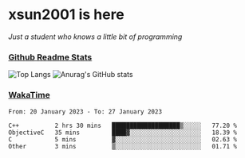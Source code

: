 # xsun2001 is here

*Just a student who knows a little bit of programming*

### [Github Readme Stats](https://github.com/anuraghazra/github-readme-stats)

![Top Langs](https://github-readme-stats.vercel.app/api/top-langs/?username=xsun2001&layout=compact&theme=radical) ![Anurag's GitHub stats](https://github-readme-stats.vercel.app/api?username=xsun2001&show_icons=true&theme=radical)

### [WakaTime](https://wakatime.com)

<!--START_SECTION:waka-->

```text
From: 20 January 2023 - To: 27 January 2023

C++          2 hrs 30 mins   ███████████████████▒░░░░░   77.20 %
ObjectiveC   35 mins         ████▓░░░░░░░░░░░░░░░░░░░░   18.39 %
C            5 mins          ▓░░░░░░░░░░░░░░░░░░░░░░░░   02.63 %
Other        3 mins          ▒░░░░░░░░░░░░░░░░░░░░░░░░   01.71 %
```

<!--END_SECTION:waka-->

